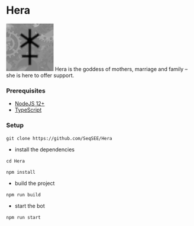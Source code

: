 # Hera

![Hera](https://raw.githubusercontent.com/SeqSEE/Hera/master/defaultIcon.png)
Hera is the goddess of mothers, marriage and family – she is here to offer support.

### Prerequisites

- [NodeJS 12+](https://nodejs.org/en/download/)
- [TypeScript](https://www.typescriptlang.org/#installation)

### Setup

```
git clone https://github.com/SeqSEE/Hera
```

- install the dependencies

```
cd Hera
```

```
npm install
```

- build the project

```
npm run build
```

- start the bot

```
npm run start
```

